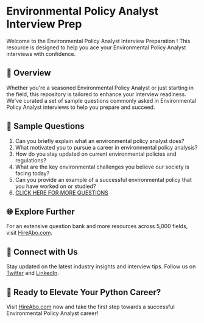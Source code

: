 # Environmental Policy Analyst Interview Prep

Welcome to the Environmental Policy Analyst Interview Preparation ! This resource is designed to help you ace your Environmental Policy Analyst interviews with confidence.

## 🚀 Overview

Whether you're a seasoned Environmental Policy Analyst or just starting in the field, this repository is tailored to enhance your interview readiness. We've curated a set of sample questions commonly asked in Environmental Policy Analyst interviews to help you prepare and succeed.

## 📝 Sample Questions

1. Can you briefly explain what an environmental policy analyst does?
2. What motivated you to pursue a career in environmental policy analysis?
3. How do you stay updated on current environmental policies and regulations?
4. What are the key environmental challenges you believe our society is facing today?
5. Can you provide an example of a successful environmental policy that you have worked on or studied?
6. [CLICK HERE FOR MORE QUESTIONS](https://hireabo.com/job/7_3_13/Environmental%20Policy%20Analyst)

## 🌐 Explore Further

For an extensive question bank and more resources across 5,000 fields, visit [HireAbo.com](https://www.hireabo.com).

## 📱 Connect with Us

Stay updated on the latest industry insights and interview tips. Follow us on [Twitter](https://twitter.com/hireabo) and [LinkedIn](https://www.linkedin.com/in/hire-abo-3609972a8/).

## 🚀 Ready to Elevate Your Python Career?

Visit [HireAbo.com](https://www.hireabo.com) now and take the first step towards a successful Environmental Policy Analyst career!